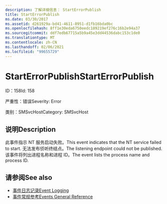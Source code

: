 ```yaml
---
description: 了解详细信息： StartErrorPublish
title: StartErrorPublish
ms.date: 03/30/2017
ms.assetid: d261929a-bd41-4611-8951-d1fb16bda0bc
ms.openlocfilehash: 8ff1e30eda6750eedc189219ef276c16b2e94a37
ms.sourcegitcommit: ddf7edb67715a5b9a45e3dd44536dabc153c1de0
ms.translationtype: MT
ms.contentlocale: zh-CN
ms.lasthandoff: 02/06/2021
ms.locfileid: "99655729"
---
```

# <a name="starterrorpublish"></a><span data-ttu-id="4c329-103">StartErrorPublish</span><span class="sxs-lookup"><span data-stu-id="4c329-103">StartErrorPublish</span></span>

<span data-ttu-id="4c329-104">ID：158</span><span class="sxs-lookup"><span data-stu-id="4c329-104">Id: 158</span></span>  
  
 <span data-ttu-id="4c329-105">严重性：错误</span><span class="sxs-lookup"><span data-stu-id="4c329-105">Severity: Error</span></span>  
  
 <span data-ttu-id="4c329-106">类别：SMSvcHost</span><span class="sxs-lookup"><span data-stu-id="4c329-106">Category: SMSvcHost</span></span>  
  
## <a name="description"></a><span data-ttu-id="4c329-107">说明</span><span class="sxs-lookup"><span data-stu-id="4c329-107">Description</span></span>  

 <span data-ttu-id="4c329-108">此事件指示 NT 服务启动失败。</span><span class="sxs-lookup"><span data-stu-id="4c329-108">This event indicates that the NT service failed to start.</span></span> <span data-ttu-id="4c329-109">无法发布侦听终结点。</span><span class="sxs-lookup"><span data-stu-id="4c329-109">The listening endpoint could not be published.</span></span> <span data-ttu-id="4c329-110">该事件将列出进程名称和进程 ID。</span><span class="sxs-lookup"><span data-stu-id="4c329-110">The event lists the process name and process ID.</span></span>  
  
## <a name="see-also"></a><span data-ttu-id="4c329-111">请参阅</span><span class="sxs-lookup"><span data-stu-id="4c329-111">See also</span></span>

- [<span data-ttu-id="4c329-112">事件日志记录</span><span class="sxs-lookup"><span data-stu-id="4c329-112">Event Logging</span></span>](index.md)
- [<span data-ttu-id="4c329-113">事件常规参考</span><span class="sxs-lookup"><span data-stu-id="4c329-113">Events General Reference</span></span>](events-general-reference.md)
